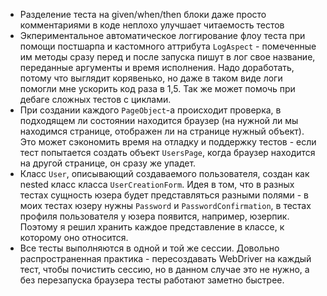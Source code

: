 * Разделение теста на given/when/then блоки даже просто комментариями в коде неплохо улучшает читаемость тестов
* Экпериментальное автоматическое логгирование флоу теста при помощи постшарпа и кастомного аттрибута `LogAspect` -
помеченные им методы сразу перед и после запуска пишут в лог свое название, переданные аргументы и время исполнения.
Надо доработать, потому что выглядит корявенько, но даже в таком виде логи помогли мне ускорить код раза в 1,5.
Так же может помочь при дебаге сложных тестов с циклами.
* При создании каждого `PageObject`-а происходит проверка, в подходящем ли состоянии находится браузер (на нужной ли мы
находимся странице, отображен ли на странице нужный объект). Это может сэкономить время на отладку и поддержку тестов -
если тест попытается создать объект `UsersPage`, когда браузер находится на другой странице, он сразу же упадет.
* Класс `User`, описывающий создаваемого пользователя, создан как nested класс класса `UserCreationForm`. Идея в том,
что в разных тестах сущность юзера будет представляться разными полями - в моих тестах юзеру нужны `Password` и
`PasswordConfirmation`, в тестах профиля пользователя у юзера появится, например, юзерпик. Поэтому я решил хранить каждое
представление в классе, к которому оно относится. 
* Все тесты выполняются в одной и той же сессии. Довольно распространенная практика - пересоздавать WebDriver на
каждый тест, чтобы почистить сессию, но в данном случае это не нужно, а без перезапуска браузера тесты работают
заметно быстрее.
